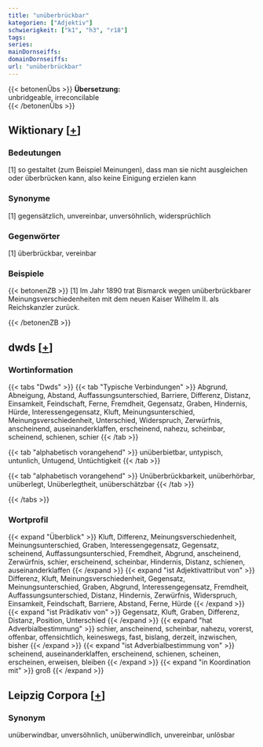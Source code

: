 ```yaml
---
title: "unüberbrückbar"
kategorien: ["Adjektiv"]
schwierigkeit: ["k1", "h3", "r18"]
tags:
series:
mainDornseiffs:
domainDornseiffs:
url: "unüberbrückbar"
---
```


{{< betonenÜbs >}}
**Übersetzung:**  
unbridgeable, irreconcilable  
{{< /betonenÜbs >}}

## Wiktionary [[+](https://de.wiktionary.org/wiki/unüberbrückbar)]

### Bedeutungen
[1] so gestaltet (zum Beispiel Meinungen), dass man sie nicht ausgleichen oder überbrücken kann, also keine Einigung erzielen kann  

### Synonyme
[1] gegensätzlich, unvereinbar, unversöhnlich, widersprüchlich  

### Gegenwörter
[1] überbrückbar, vereinbar  

### Beispiele
{{< betonenZB >}}
[1] Im Jahr 1890 trat Bismarck wegen unüberbrückbarer Meinungsverschiedenheiten mit dem neuen Kaiser Wilhelm II. als Reichskanzler zurück.  

{{< /betonenZB >}}


## dwds [[+](https://www.dwds.de/wb/unüberbrückbar)]

### Wortinformation
{{< tabs "Dwds" >}}
{{< tab "Typische Verbindungen" >}}
Abgrund, Abneigung, Abstand, Auffassungsunterschied, Barriere, Differenz, Distanz, Einsamkeit, Feindschaft, Ferne, Fremdheit, Gegensatz, Graben, Hindernis, Hürde, Interessengegensatz, Kluft, Meinungsunterschied, Meinungsverschiedenheit, Unterschied, Widerspruch, Zerwürfnis, anscheinend, auseinanderklaffen, erscheinend, nahezu, scheinbar, scheinend, schienen, schier
{{< /tab >}}

{{< tab "alphabetisch vorangehend" >}}
unüberbietbar, untypisch, untunlich, Untugend, Untüchtigkeit
{{< /tab >}}

{{< tab "alphabetisch vorangehend" >}}
Unüberbrückbarkeit, unüberhörbar, unüberlegt, Unüberlegtheit, unüberschätzbar
{{< /tab >}}

{{< /tabs >}}

### Wortprofil
{{< expand "Überblick" >}} Kluft, Differenz, Meinungsverschiedenheit, Meinungsunterschied, Graben, Interessengegensatz, Gegensatz, scheinend, Auffassungsunterschied, Fremdheit, Abgrund, anscheinend, Zerwürfnis, schier, erscheinend, scheinbar, Hindernis, Distanz, schienen, auseinanderklaffen {{< /expand >}}
{{< expand "ist Adjektivattribut von" >}} Differenz, Kluft, Meinungsverschiedenheit, Gegensatz, Meinungsunterschied, Graben, Abgrund, Interessengegensatz, Fremdheit, Auffassungsunterschied, Distanz, Hindernis, Zerwürfnis, Widerspruch, Einsamkeit, Feindschaft, Barriere, Abstand, Ferne, Hürde {{< /expand >}}
{{< expand "ist Prädikativ von" >}} Gegensatz, Kluft, Graben, Differenz, Distanz, Position, Unterschied {{< /expand >}}
{{< expand "hat Adverbialbestimmung" >}} schier, anscheinend, scheinbar, nahezu, vorerst, offenbar, offensichtlich, keineswegs, fast, bislang, derzeit, inzwischen, bisher {{< /expand >}}
{{< expand "ist Adverbialbestimmung von" >}} scheinend, auseinanderklaffen, erscheinend, schienen, scheinen, erscheinen, erweisen, bleiben {{< /expand >}}
{{< expand "in Koordination mit" >}} groß {{< /expand >}}

## Leipzig Corpora [[+](https://corpora.uni-leipzig.de/en/res?word=unüberbrückbar&corpusId=deu_newscrawl-public_2018)]


### Synonym
unüberwindbar, unversöhnlich, unüberwindlich, unvereinbar, unlösbar

